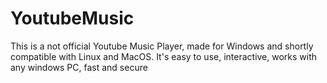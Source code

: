 # YoutubeMusic
This is a not official Youtube Music Player, made for Windows and shortly compatible with Linux and MacOS. It's easy to use, interactive, works with any windows PC, fast and secure
